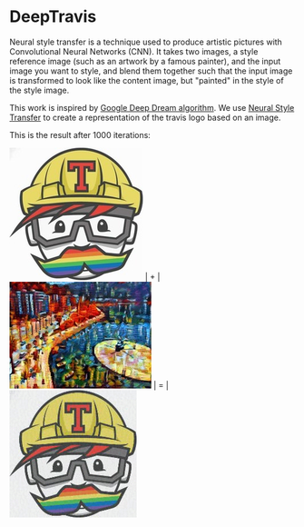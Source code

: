 # DeepTravis

Neural style transfer is a technique used to produce artistic pictures with Convolutional Neural Networks (CNN).  It takes two images, a style reference image (such as an artwork by a famous painter), and the input image you want to style, and blend them together such that the input image is transformed to look like the content image, but "painted" in the style of the style image.

This work is inspired by [Google Deep Dream algorithm](https://en.wikipedia.org/wiki/DeepDream). We use [Neural Style Transfer](https://en.wikipedia.org/wiki/Neural_Style_Transfer) to create a representation of the travis logo based on an image.

This is the result after 1000 iterations: 








![Alt Text](/participants/cesarsv/DeepTravis/img/travis.jpg )
 | + | ![Alt Text](/participants/cesarsv/DeepTravis/img/style.jpg) | = | ![Alt Text](/participants/cesarsv/DeepTravis/img/result.gif)